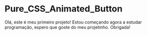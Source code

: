 # Pure_CSS_Animated_Button

Olá, este é meu primeiro projeto!
Estou começando agora a estudar programação,
espero que goste do meu projetinho. 
Obrigada!

